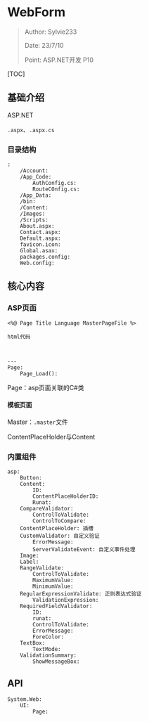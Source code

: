 # WebForm

> Author: Sylvie233
>
> Date: 23/7/10
>
> Point: ASP.NET开发 P10

[TOC]

## 基础介绍

ASP.NET





`.aspx`、`.aspx.cs`



### 目录结构

```
:
	/Account:
	/App_Code:
		AuthConfig.cs:
		RouteCOnfig.cs:	
	/App_Data:
	/bin:
	/Content:
	/Images:
	/Scripts:
	About.aspx:
	Contact.aspx:
	Default.aspx:
	favicon.icon:
	Global.asax:
	packages.config:
	Web.config:
```























## 核心内容

### ASP页面

```
<%@ Page Title Language MasterPageFile %>

html代码



---
Page:
	Page_Load():
```



Page：asp页面关联的C#类





#### 模板页面

Master：`.master`文件

ContentPlaceHolder与Content





### 内置组件

```
asp:
	Button:
	Content:
		ID:
		ContentPlaceHolderID:
		Runat:
	CompareValidator:
		ControlToValidate:
		ControlToCompare:
	ContentPlaceHolder: 插槽
	CustomValidator: 自定义验证
		ErrorMessage:
		ServerValidateEvent: 自定义事件处理
	Image:
	Label:
	RangeValidate:
		ControlToValidate:
		MaximumValue:
		MinimumValue:
	RegularExpressionValidate: 正则表达式验证
		ValidationExpression:
	RequiredFieldValidator:
		ID:
		runat:
		ControlToValidate:
		ErrorMessage:
		ForeColor:
	TextBox:
		TextMode:
	ValidationSummary:
		ShowMessageBox:
```











## API

```
System.Web:
    UI:
        Page:
```





























